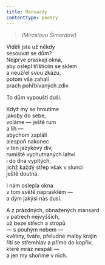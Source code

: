 ```yaml
---
title: Mansardy
contentType: poetry
---
```


<section>

> _(Miroslavu Šimordovi)_

Viděli jste už někdy  
sesouvat se dům?  
Nejprve praskají okna,  
aby oslepl tříštícím se sklem  
a neuzřel svou zkázu,  
potom vše zahalí  
prach pohřbívaných zdiv.

</section>

<section>

To dům vypouští duši.

</section>

<section>

Když my se hroutíme  
jakoby do sebe,  
voláme — ještě rum  
a líh —  
abychom zapláli  
alespoň nakonec  
v ten jazykový div,  
rumiště vychutnaných lahví  
i do dna vypitých,  
jichž každý střep však v slunci  
ještě doutná.

</section>

<section>

I nám oslepla okna  
v tom světě naprasklém —  
a dým jakýsi nás dusí.

</section>

<section>

A z prázdných, obnažených mansard  
v patrech nejvyšších,  
už beze střech a stropů  
— s pouhým nebem —  
květiny, tváře, přeludné malby krajin  
řítí se střemhlav a přímo do kopřiv,  
které mráz nespálí —  
a jen my shoříme v nich.

</section>
